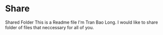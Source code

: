 # Share
Shared Folder
This is a Readme file
I'm Tran Bao Long. I would like to share folder of files that neccessary for all of you.
